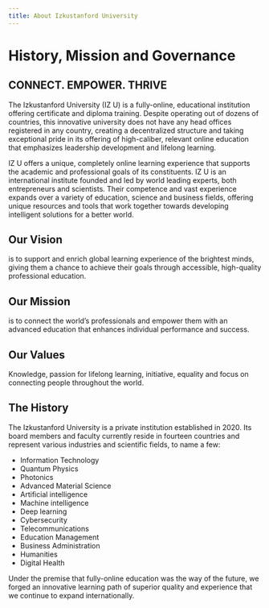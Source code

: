 ```yaml
---
title: About Izkustanford University
---
```


# History, Mission and Governance

## CONNECT. EMPOWER. THRIVE

The Izkustanford University (IZ U) is a fully-online, educational institution offering certificate and diploma training. Despite operating out of dozens of countries, this innovative university does not have any head offices registered in any country, creating a decentralized structure and taking exceptional pride in its offering of high-caliber, relevant online education that emphasizes leadership development and lifelong learning.

IZ U offers a unique, completely online learning experience that supports the academic and professional goals of its constituents. IZ U is an international institute founded and led by world leading experts, both entrepreneurs and scientists. Their competence and vast experience expands over a variety of education, science and business fields, offering unique resources and tools that work together towards developing intelligent solutions for a better world.

## Our Vision
is to support and enrich global learning experience of the brightest minds, giving them a chance to achieve their goals through accessible, high-quality professional education.

## Our Mission
is to connect the world’s professionals and empower them with an advanced education that enhances individual performance and success.

## Our Values
Knowledge, passion for lifelong learning, initiative, equality and focus on connecting people throughout the world.

## The History
The Izkustanford University is a private institution established in 2020. Its board members and faculty currently reside in fourteen countries and represent various industries and scientific fields, to name a few:

-  Information Technology
-  Quantum Physics
-  Photonics
-  Advanced Material Science
-  Artificial intelligence
-  Machine intelligence
-  Deep learning
-  Cybersecurity
-  Telecommunications
-  Education Management
-  Business Administration
-  Humanities
-  Digital Health

Under the premise that fully-online education was the way of the future, we forged an innovative learning path of superior quality and experience that we continue to expand internationally.
